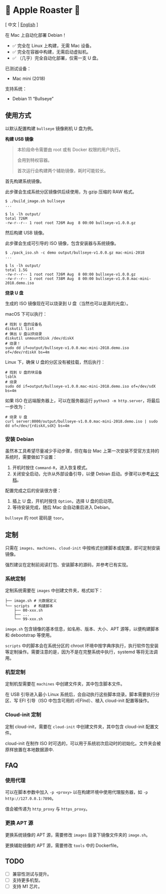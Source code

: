 # 🍎 Apple Roaster 🍢

[ 中文 | [English](README-en.md) ]

在 Mac 上自动化部署 Debian！

- ✅ 完全在 Linux 上构建，无需 Mac 设备。
- ✅ 完全在容器中构建，无需启动虚拟机。
- ✅ （几乎）完全自动化部署，仅需一支 U 盘。

已测试设备：

- Mac mini (2018)

支持系统：

- Debian 11 “Bullseye”

## 使用方式

以默认配置构建 `bullseye` 镜像刷机 U 盘为例。

**构建 USB 镜像**

> 本阶段命令需要由 root 或有 Docker 权限的用户执行。
>
> 会用到特权容器。
> 
> 首次运行会构建两个辅助镜像，耗时可能较长。

首先构建系统镜像。

此步骤会生成系统分区镜像供后续使用，为 gzip 压缩的 RAW 格式。

```shell
$ ./build_image.sh bullseye
...

$ ls -lh output/
total 726M
-rw-r--r-- 1 root root 726M Aug  8 00:00 bullseye-v1.0.0.gz
```

然后构建 USB 镜像。

此步骤会生成可引导的 ISO 镜像，包含安装器与系统镜像。

```shell
$ ./pack_iso.sh -c demo output/bullseye-v1.0.0.gz mac-mini-2018
...

$ ls -lh output/
total 1.5G
-rw-r--r-- 1 root root 726M Aug  8 00:00 bullseye-v1.0.0.gz
-rw-r--r-- 1 root root 738M Aug  8 00:00 bullseye-v1.0.0.mac-mini-2018.demo.iso
```

**烧录 U 盘**

生成的 ISO 镜像现在可以烧录到 U 盘（当然也可以是真的光盘）。

macOS 下可以执行：

```shell
# 找到 U 盘的设备名
diskutil list
# 弹出 U 盘以供烧录
diskutil unmountDisk /dev/diskX
# 烧录！
sudo dd if=output/bullseye-v1.0.0.mac-mini-2018.demo.iso of=/dev/rdiskX bs=4m
```

Linux 下，确保 U 盘的分区没有被挂载，然后执行：

```shell
# 找到 U 盘的块设备
lsblk
# 烧录
sudo dd if=output/bullseye-v1.0.0.mac-mini-2018.demo.iso of=/dev/sdX bs=4m
```

如果 ISO 在远端服务器上，可以在服务器运行 `python3 -m http.server`，将最后一步改为：

```shell
# 烧录 U 盘
curl server:8000/output/bullseye-v1.0.0.mac-mini-2018.demo.iso | sudo dd of=/dev/{rdiskX,sdX} bs=4m
```

### 安装 Debian

虽然本工具希望尽量减少手动步骤，但在每台 Mac 上第一次安装不受官方支持的系统时，需要做如下设置：

1. 开机时按住 `Command-R`，进入恢复模式。
2. 关闭安全启动，允许从外部设备引导，以便 Debian 启动。步骤可以参考[此文档](https://support.apple.com/en-us/HT208198)。

配置完成之后的安装很方便：

1. 插上 U 盘，开机时按住 `Option`，选择 U 盘的启动项。
2. 等待安装完成，随后 Mac 会自动重启进入 Debian。

`bullseye` 的 root 密码是 `toor`。

## 定制

只需在 `images`、`machines`、`cloud-init` 中按格式创建脚本或配置，即可定制安装镜像。

强烈建议在定制前阅读打包、安装脚本的源码，并参考已有实现。

### 系统定制

定制系统需要在 `images` 中创建文件夹，格式如下：

```
├── image.sh # 元数据定义
└── scripts  # 构建脚本
    ├── 00-xxx.sh
    ├── ...
    └── 99-xxx.sh
```

`image.sh` 包含镜像的基本信息，如名称、版本、大小、APT 源等，以便构建脚本和 debootstrap 等使用。

`scripts` 中的脚本会在系统分区的 chroot 环境中按字典序执行，执行软件包安装等定制操作。需要注意的是，因为不是在完整系统中执行，systemd 等将无法调用。

### 机型定制

定制机型需要在 `machines` 中创建文件夹，其中包含脚本文件。

在 USB 引导进入最小 Linux 系统后，会自动执行这些脚本烧录。脚本需要执行分区、写 EFI 引导（ISO 中包含可用的 rEFInd）、植入 cloud-init 配置等操作。

### Cloud-init 定制

定制 cloud-init，需要在 `cloud-init` 中创建文件夹，其中包含 cloud-init 配置文件。

cloud-init 在制作 ISO 时可选的，可以用于系统初次启动时的初始化。文件夹会被原样放置在本地数据源中.

## FAQ

### 使用代理

可以在脚本参数中加入 `-p <proxy>` 以在构建环境中使用代理服务器，如 `-p http://127.0.0.1:7890`。

值会被传递为 `http_proxy` 与 `https_proxy`。

### 更换 APT 源

更换系统镜像的 APT 源，需要修改 `images` 目录下镜像文件夹的 `image.sh`。

更换辅助镜像的 APT 源，需要修改 `tools` 中的 Dockerfile。

## TODO

- [ ] 兼容性测试与提升。
- [ ] 支持更多机型。
- [ ] 支持 M1 芯片。
